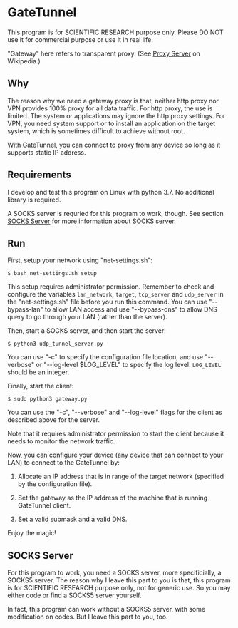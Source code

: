 
# GateTunnel

This program is for SCIENTIFIC RESEARCH purpose only. Please DO NOT use it for commercial purpose or use it in real life.

"Gateway" here refers to transparent proxy. (See [Proxy Server](https://en.wikipedia.org/wiki/Proxy_server#Transparent_proxy) on Wikipedia.)

## Why

The reason why we need a gateway proxy is that, neither http proxy nor VPN provides 100% proxy for all data traffic. For http proxy, the use is limited. The system or applications may ignore the http proxy settings. For VPN, you need system support or to install an application on the target system, which is sometimes difficult to achieve without root.

With GateTunnel, you can connect to proxy from any device so long as it supports static IP address.

## Requirements

I develop and test this program on Linux with python 3.7. No additional library is required.

A SOCKS server is requried for this program to work, though. See section [SOCKS Server](#SOCKS-Server) for more information about SOCKS server.

## Run

First, setup your network using "net-settings.sh":

```shell
$ bash net-settings.sh setup
```

This setup requires administrator permission. Remember to check and configure the variables `lan_network`, `target`, `tcp_server` and `udp_server` in the "net-settings.sh" file before you run this command. You can use "--bypass-lan" to allow LAN access and use "--bypass-dns" to allow DNS query to go through your LAN (rather than the server).

Then, start a SOCKS server, and then start the server:

```shell
$ python3 udp_tunnel_server.py
```

You can use "-c" to specify the configuration file location, and use "--verbose" or "--log-level $LOG_LEVEL" to specify the log level. `LOG_LEVEL` should be an integer.

Finally, start the client:

```shell
$ sudo python3 gateway.py
```

You can use the "-c", "--verbose" and "--log-level" flags for the client as described above for the server.

Note that it requires administrator permission to start the client because it needs to monitor the network traffic.

Now, you can configure your device (any device that can connect to your LAN) to connect to the GateTunnel by:

1. Allocate an IP address that is in range of the target network (specified by the configuration file).

2. Set the gateway as the IP address of the machine that is running GateTunnel client.

3. Set a valid submask and a valid DNS.

Enjoy the magic!

## SOCKS Server

For this program to work, you need a SOCKS server, more specificially, a SOCKS5 server. The reason why I leave this part to you is that, this program is for SCIENTIFIC RESEARCH purpose only, not for generic use. So you may either code or find a SOCKS5 server yourself.

In fact, this program can work without a SOCKS5 server, with some modification on codes. But I leave this part to you, too.
